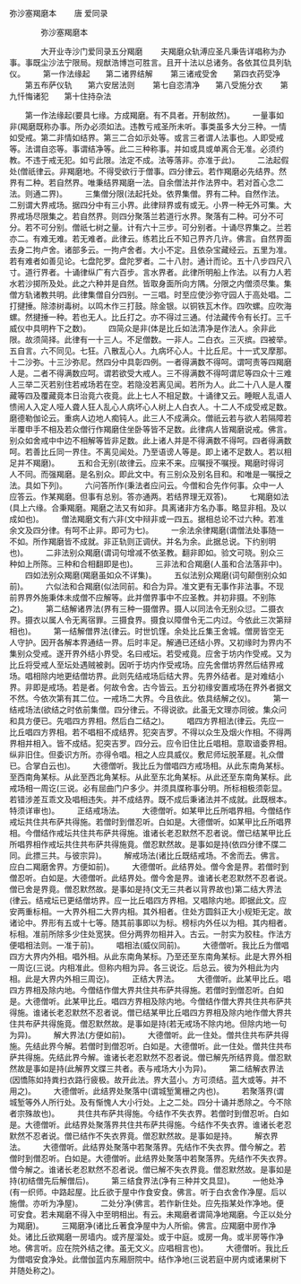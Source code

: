 <!-- { "loadSidebar": true } -->
  弥沙塞羯磨本
　　唐 爱同录




　　　　弥沙塞羯磨本

　　　　大开业寺沙门爱同录五分羯磨
　　夫羯磨众轨溥应圣凡秉告详唱称为办事。事既尘沙法宁限局。规猷浩博岂可胜言。且开十法以总诸务。各依其位具列轨仪。
　　第一作法缘起　　第二诸界结解
　　第三诸戒受舍　　第四衣药受净
　　第五布萨仪轨　　第六安居法则
　　第七自恣清净　　第八受施分衣
　　第九忏悔诸犯　　第十住持杂法

　　第一作法缘起(要具七缘。方成羯磨。有不具者。开制故然)。
　　一量事如非(羯磨既称办事。所办必须如法。违教亏戒圣所未听。事类虽多大分三种。一情如受戒。第二非情如结界。第三二合如示处等。或言三者谓人法事也。人即受戒等。法谓自恣等。事谓结净等。此二三种称事。并如或具或单离合无准。必须约教。不违于戒无犯。如亏此限。法定不成。法等落非。亦准于此)。
　　二法起假处(僧祇律云。非羯磨地。不得受欲行于僧事。四分律云。若作羯磨必先结界。然界有二种。若自然界。唯秉结界羯磨一法。自余僧法并作法界中。若对首心念二法。则通二界)。
　　三集僧分限(法起托处。依界集僧。界有二种。自然作法。二别谓大界戒场。据四分中有三小界。此律辩界或有或无。小界一种无外可集。大界戒场尽限集之。若自然界。则四分聚落兰若道行水界。聚落有二种。可分不可分。若不可分别。僧祇七树之量。计有六十三步。可分别者。十诵尽界集之。兰若亦二。有难无难。若无难者。此律云。练若比丘不知己界齐几许。佛言。自然界面去身二拘卢舍。诸部多云。一拘卢舍者。大小不定。且依杂宝藏经云。五里为准。若有难者如善见论。七盘陀罗。盘陀罗者。二十八肘。通计而论。五十八步四尺八寸。道行界者。十诵律纵广有六百步。言水界者。此律所明船上作法。以有力人若水若沙掷所及处。此之六种并是自然。皆取身面所向方隅。分限之内僧须尽集。集僧方轨诸教共明。此律集僧自分四别。一三唱。时至应使沙弥守园人于高处唱。二打揵捶。除漆树毒树。以鸣木作三打鼓。除金银。以铜铁瓦木作。四吹螺。应吹海螺。然揵捶一种。若也无人。比丘打之。亦不得过三通。付法藏传令有长打。三千威仪中具明杵下之数)。
　　四简众是非(体是比丘如法清净是作法人。余非此限。故须简择。此律有一十三人。不足僧数。一非人。二白衣。三灭摈。四被举。五自言。六不同见。七狂。八散乱心人。九病坏心人。十比丘尼。十一式叉摩那。十二沙弥。十三沙弥尼。然四分中具彰四例。一者得满数不得呵。谓呵责等四羯磨人是。二者不得满数应呵。谓若欲受大戒人。三不得满数不得呵谓尼等四众十三难人三举二灭若别住若戒场若在空。若隐没若离见闻。若所为人。此二十八人是人覆藏等四及覆藏竟本日治竟六夜竟。此上七人不相足数。十诵律又云。睡眠人乱语人愦闹人入定人哑人聋人狂人乱心人病坏心人树上人白衣人。十二人不成受戒足数。磨德勒伽论云。重病人边地人痴钝人。此三人不成满众。僧祇云若与欲人若隔障若半覆申手不相及若众僧行作羯磨住坐卧等皆不足数。此律病人皆羯磨说戒。佛言。别众如舍戒中中边不相解等皆非足数。此上诸人并是不得满数不得呵。四者得满数呵。若善比丘同一界住。不离见闻处。乃至语谤人等是。即上诸不足数人。若以相足并不羯磨)。
　　五和合无别(故律云。应来不来。应嘱授不嘱授。羯磨时得诃人不同。而强羯磨。是名别众。即此文中。有三别众及别名目和。和唯是一嘱授之法。具如下列)。
　　六问答所作(秉法者应问云。今僧和合先作何事。众中一人应答云。作某羯磨。但事有总别。答亦通两。若结界理无双答)。
　　七羯磨如法(具上六缘。合秉羯磨。羯磨之法又有如非。具离诸非方名办事。略显非相。及以成如也)。
　　僧法羯磨文有六非(文中辩非或一四五。据相总论不过六种。若准余文及四分律。有呵不止非。即可为七)。
　　一余法余律羯磨(谓僧法处事随一不如。所作羯磨皆不成就。非正轨则正调伏。并名为余。此据总说。下约别明也)。
　　二非法别众羯磨(谓词句增减不依圣教。翻非即如。验文可晓。别众三种如上所陈。三种和合相翻即是也)。
　　三非法和合羯磨(人虽和合法落非中)。
　　四如法别众羯磨(羯磨虽如众不详集)。
　　五似法别众羯磨(词句颠倒别众如前)。
　　六似法和合羯磨(似法同前。和合为异。准文更有无事作非法事。不现前界界外施秉体未成僧不应解等。此并僧界事中不应圣教。并初非摄。不别陈之)。
　　第二结解诸界法(界有三种一摄僧界。摄人以同法令无别众愆。二摄衣界。摄衣以属人令无离宿罪。三摄食界。摄食以障僧令无二内过。今依此三次第辩相也)。
　　第一结解僧界法(律云。时世饥馑。余处比丘集王舍城。僧房皆空无人守护。因开各解本界通结一界。后时丰足。解通已还结小界。又初缘时为界内不集别众受戒。遂开界外结小界受。名曰戒坛。若受戒竟。应舍于坊内作受戒。又为比丘将受戒人至坛处遇贼被剥。因听于坊内作受戒场。应先舍僧坊界然后结界戒场。唱相除内地更结僧坊界。此则先结戒场后结大界。先界外结者。是对难结小界。非即是戒场。若是者。何故令舍。古今皆云。五分初缘安置戒场在界外者据文不然。今依次第有其二位。一戒场二大界。今且依此。依具结解之仪)。
　　第一结戒场法(欲结之时依前集僧。四分律云。不得说欲。此虽无文理亦同彼。集众问和具方便已。先唱四方界相。然后白二结之)。
　　唱四方界相法(律云。先应一比丘唱四方界相。若不唱相不成结界。犯突吉罗。不得以众生及烟火作相。不得两界相并相入。皆不成结。犯突吉罗。四分云。应令旧住比丘唱相。意取谙委界相。纵非旧住。但委识方所。亦得令唱。相之人应具威仪。敷尼师坛脱革屣。礼众僧已。合掌白云也)。
　　大德僧听。我比丘为僧唱四方戒场相。从此东南角某标。至西南角某标。从此至西北角某标。从此至东北角某标。从此还至东南角某标。此戒场相一周讫(三说。必有屈曲门户多少。并须具牒称事分明。所标相极须彰显。若错涉差互乖文及唱相违失。并不成结界。既不成后秉诸法并不成就。此既根本。特须详审也)。
　　正结戒场法。
　　大德僧听。如某甲比丘所唱界相。今僧结作戒坛共住共布萨共得施。若僧时到僧忍听。白如是。大德僧听。如某甲比丘所唱界相。今僧结作戒坛共住共布萨共得施。谁诸长老忍默然不忍者说。僧已结某甲比丘所唱界相作戒坛共住共布萨共得施竟。僧忍默然故。是事如是持(依四分律不牒二同。此摽三共。与彼宗异)。
　　解戒场法(诸比丘既结戒场。不舍而去。佛言。应白二羯磨舍界。方便如前)。
　　大德僧听。此结界处。僧今舍是界。若僧时到僧忍听。白如是。大德僧听。此结界处。僧今舍是界。谁诸长老忍默然不忍者说。僧已舍是界竟。僧忍默然故。是事如是持(文无三共者以背界故也)第二结大界法(律云。结戒坛已更结僧坊界。应一比丘唱四方界相。又唱除内地。即据此文。应安两重标相。一大界外相二大界内相。其外相者。住处方圆斜正大小规矩无定。故诸论中。界形有五或十七等。随其前事即以为标。榜标内外任以为相。其内相者。标相。准前所除多少住处宽狭。但分两界勿相并入。古云。一肘实为胶柱。作法方便唱相法则。一准于前)。
　　唱相法(威仪同前)。
　　大德僧听。我比丘为僧唱四方大界内外相。唱外相。从此东南角某标。乃至还至东南角某标。此是大界外相一周讫(三说。内相准此。但称内相为异。各三说讫。后总云。彼为外相此为内相。此是大界内外相三周讫)。
　　正结大界法。
　　大德僧听。此某甲比丘。唱四方界相及除内地。今僧结作僧大界共住共布萨共得施。若僧时到僧忍听。白如是。大德僧听。此某甲比丘。唱四方界相及除内地。今僧结作僧大界共住共布萨共得施。谁诸长老忍默然不忍者说。僧已结某甲比丘唱四方界相及除内地作僧大界共住共布萨共得施竟。僧忍默然故。是事如是持(若无戒场不除内地。但除内地一句为异)。
　　解大界法(方便如前)。
　　大德僧听。此一住处。僧共住共布萨共得施。先结此界今解。若僧时到僧忍听。白如是。大德僧听。此一住处。僧共住共布萨共得施。先结此界今解。谁诸长老忍默然不忍者说。僧已解先所结界竟。僧忍默然故是事如是持(此解界文牒三共者。表与戒场大小为异)。
　　第二结解衣界法(因憍陈如持粪扫衣路行疲极。故开此法。界大蓝小。方可须结。蓝大或等。并不用之)。
　　大德僧听。此结界处聚落中(谓城堑篱栅之内也)。
　　若聚落界(谓城堑等外人所行处。及有惭愧人大小行处。上之二处。四分十诵并悉除之。今不除者宗殊故也)。
　　共住共布萨共得施。今结作不失衣界。若僧时到僧忍听。白如是。大德僧听。此结界处聚落界共住共布萨共得施。今结作不失衣界。谁诸长老忍默然不忍者说。僧已结作不失衣界竟。僧忍默然故。是事如是持。
　　解衣界法。
　　大德僧听。此结界处聚落中若聚落界。先结作不失衣界。僧今解之。若僧时到僧忍听。白如是。大德僧听。此结界处聚落中若聚落界。先结作不失衣界。僧今解之。谁诸长老忍默然不忍者说。僧已解不失衣界竟。僧忍默然故。是事如是持(初结僧先后解僧后)。
　　第三结食界法(净有三种并文具显)。
　　一他处净(有一织师。中路起屋。比丘欲于屋中作食安食。佛言。听于白衣舍作净屋。后以施僧。亦听为净屋)。
　　二处分净(佛言。若作新住处。应先指某处作净地。便可安食。若未羯磨不得入中至明相出。有云。未羯磨者谓简净地羯磨。今正以处分为羯磨)。
　　三羯磨净(诸比丘著食净屋中为人所偷。佛言。应羯磨中房作净处。诸比丘欲羯磨一房墙内。或齐屋溜处。或于中庭。或房一角。或半房等作净地。佛言听。应在院外结之律。虽无文义。应唱相言也)。
　　大德僧听。我比丘为僧唱安食净处。此僧伽蓝内东厢厨院中。结作净地(三说若庭中房内或诸果树下并随处称之)。
